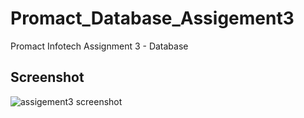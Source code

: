 # Promact_Database_Assigement3
Promact Infotech Assignment 3 - Database

## Screenshot

<img src="Screenshot_Assigement1.png" alt="assigement3 screenshot">
</hr>  
